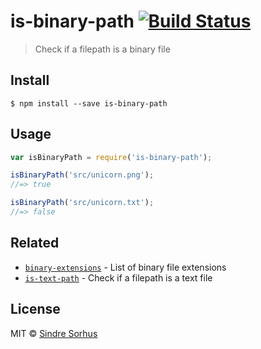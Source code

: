 # is-binary-path [![Build Status](https://travis-ci.org/sindresorhus/is-binary-path.svg?branch=master)](https://travis-ci.org/sindresorhus/is-binary-path)

> Check if a filepath is a binary file



































































<extoc></extoc>

## Install

```
$ npm install --save is-binary-path
```


## Usage

```js
var isBinaryPath = require('is-binary-path');

isBinaryPath('src/unicorn.png');
//=> true

isBinaryPath('src/unicorn.txt');
//=> false
```


## Related

- [`binary-extensions`](https://github.com/sindresorhus/binary-extensions) - List of binary file extensions
- [`is-text-path`](https://github.com/sindresorhus/is-text-path) - Check if a filepath is a text file


## License

MIT © [Sindre Sorhus](http://sindresorhus.com)
